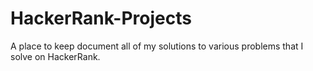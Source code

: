 # HackerRank-Projects
A place to keep document all of my solutions to various problems that I solve on HackerRank.
